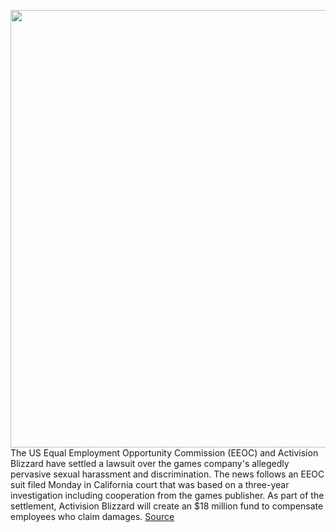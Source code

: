 <img src='https://cdn.vox-cdn.com/thumbor/MxeoDPIwDlsbKWUl1TNf2oN4IEc=/0x0:2040x1360/1200x800/filters:focal(857x517:1183x843)/cdn.vox-cdn.com/uploads/chorus_image/image/69917618/acastro_210729_1777_blizzard_0002.0.jpg' width='700px' /><br/>
The US Equal Employment Opportunity Commission (EEOC) and Activision Blizzard have settled a lawsuit over the games company's allegedly pervasive sexual harassment and discrimination. The news follows an EEOC suit filed Monday in California court that was based on a three-year investigation including cooperation from the games publisher. As part of the settlement, Activision Blizzard will create an $18 million fund to compensate employees who claim damages.
<a href='https://www.theverge.com/2021/9/27/22697341/us-eeoc-sues-activision-blizzard-sexual-harassment-discrimination'> Source <a/>